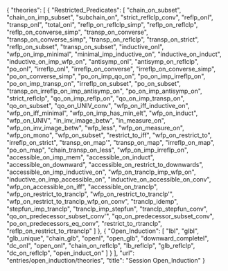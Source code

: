 {
    "theories": [
        {
            "Restricted_Predicates": [
                "chain_on_subset",
                "chain_on_imp_subset",
                "subchain_on",
                "strict_reflclp_conv",
                "reflp_onI",
                "transp_onI",
                "total_onI",
                "reflp_on_reflclp_simp",
                "reflp_on_reflclp",
                "reflp_on_converse_simp",
                "transp_on_converse",
                "transp_on_converse_simp",
                "transp_on_reflclp",
                "transp_on_strict",
                "reflp_on_subset",
                "transp_on_subset",
                "inductive_onI",
                "wfp_on_imp_minimal",
                "minimal_imp_inductive_on",
                "inductive_on_induct",
                "inductive_on_imp_wfp_on",
                "antisymp_onI",
                "antisymp_on_reflclp",
                "po_onI",
                "irreflp_onI",
                "irreflp_on_converse",
                "irreflp_on_converse_simp",
                "po_on_converse_simp",
                "po_on_imp_qo_on",
                "po_on_imp_irreflp_on",
                "po_on_imp_transp_on",
                "irreflp_on_subset",
                "po_on_subset",
                "transp_on_irreflp_on_imp_antisymp_on",
                "po_on_imp_antisymp_on",
                "strict_reflclp",
                "qo_on_imp_reflp_on",
                "qo_on_imp_transp_on",
                "qo_on_subset",
                "qo_on_UNIV_conv",
                "wfp_on_iff_inductive_on",
                "wfp_on_iff_minimal",
                "wfp_on_imp_has_min_elt",
                "wfp_on_induct",
                "wfp_on_UNIV",
                "in_inv_image_betw",
                "in_measure_on",
                "wfp_on_inv_image_betw",
                "wfp_less",
                "wfp_on_measure_on",
                "wfp_on_mono",
                "wfp_on_subset",
                "restrict_to_iff",
                "wfp_on_restrict_to",
                "irreflp_on_strict",
                "transp_on_map'",
                "transp_on_map",
                "irreflp_on_map",
                "po_on_map",
                "chain_transp_on_less",
                "wfp_on_imp_irreflp_on",
                "accessible_on_imp_mem",
                "accessible_on_induct",
                "accessible_on_downward",
                "accessible_on_restrict_to_downwards",
                "accessible_on_imp_inductive_on",
                "wfp_on_tranclp_imp_wfp_on",
                "inductive_on_imp_accessible_on",
                "inductive_on_accessible_on_conv",
                "wfp_on_accessible_on_iff",
                "accessible_on_tranclp",
                "wfp_on_restrict_to_tranclp",
                "wfp_on_restrict_to_tranclp'",
                "wfp_on_restrict_to_tranclp_wfp_on_conv",
                "tranclp_idemp",
                "stepfun_imp_tranclp",
                "tranclp_imp_stepfun",
                "tranclp_stepfun_conv",
                "qo_on_predecessor_subset_conv'",
                "qo_on_predecessor_subset_conv",
                "po_on_predecessors_eq_conv",
                "restrict_to_rtranclp",
                "reflp_on_restrict_to_rtranclp"
            ]
        },
        {
            "Open_Induction": [
                "lbI",
                "glbI",
                "glb_unique",
                "chain_glb",
                "openI",
                "open_glb",
                "downward_completeI",
                "dc_onI",
                "open_onI",
                "chain_on_reflclp",
                "lb_reflclp",
                "glb_reflclp",
                "dc_on_reflclp",
                "open_induct_on"
            ]
        }
    ],
    "url": "entries/open_induction/theories",
    "title": "Session Open_Induction"
}
